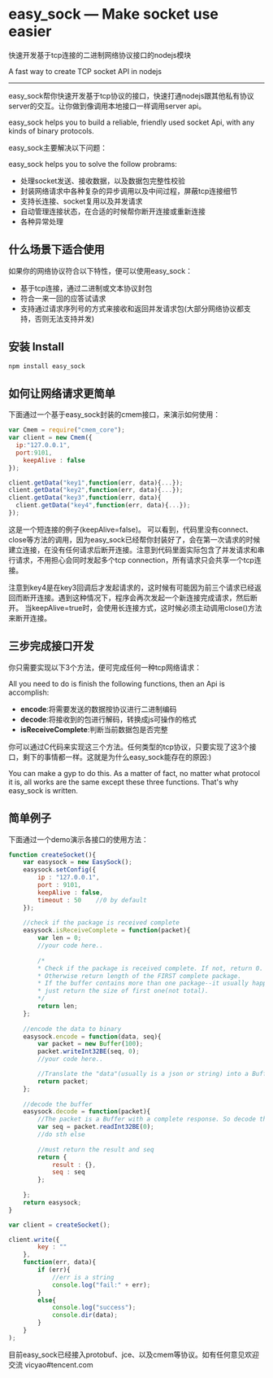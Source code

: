 # easy_sock — Make socket use easier

快速开发基于tcp连接的二进制网络协议接口的nodejs模块

A fast way to create TCP socket API in nodejs

------
easy_sock帮你快速开发基于tcp协议的接口，快速打通nodejs跟其他私有协议server的交互。让你做到像调用本地接口一样调用server api。

easy_sock helps you to build a reliable, friendly used socket Api, with any kinds of binary protocols. 

easy_sock主要解决以下问题：

easy_sock helps you to solve the follow probrams:

- 处理socket发送、接收数据，以及数据包完整性校验
- 封装网络请求中各种复杂的异步调用以及中间过程，屏蔽tcp连接细节
- 支持长连接、socket复用以及并发请求
- 自动管理连接状态，在合适的时候帮你断开连接或重新连接
- 各种异常处理

## 什么场景下适合使用

如果你的网络协议符合以下特性，便可以使用easy_sock：
- 基于tcp连接，通过二进制或文本协议封包
- 符合一来一回的应答试请求
- 支持通过请求序列号的方式来接收和返回并发请求包(大部分网络协议都支持，否则无法支持并发)

## 安装 Install

```bash
npm install easy_sock
```

## 如何让网络请求更简单
下面通过一个基于easy_sock封装的cmem接口，来演示如何使用：
```javascript
var Cmem = require("cmem_core");
var client = new Cmem({
  ip:"127.0.0.1",
  port:9101,
	keepAlive : false
});

client.getData("key1",function(err, data){...});
client.getData("key2",function(err, data){...});
client.getData("key3",function(err, data){
  client.getData("key4",function(err, data){...});
});
```
这是一个短连接的例子(keepAlive=false)。
可以看到，代码里没有connect、close等方法的调用，因为easy_sock已经帮你封装好了，会在第一次请求的时候建立连接，在没有任何请求后断开连接。注意到代码里面实际包含了并发请求和串行请求，不用担心会同时发起多个tcp connection，所有请求只会共享一个tcp连接。

注意到key4是在key3回调后才发起请求的，这时候有可能因为前三个请求已经返回而断开连接。遇到这种情况下，程序会再次发起一个新连接完成请求，然后断开。
当keepAlive=true时，会使用长连接方式，这时候必须主动调用close()方法来断开连接。

## 三步完成接口开发
你只需要实现以下3个方法，便可完成任何一种tcp网络请求：

All you need to do is finish the following functions, then an Api is accomplish:

- **encode**:将需要发送的数据按协议进行二进制编码
- **decode**:将接收到的包进行解码，转换成js可操作的格式
- **isReceiveComplete**:判断当前数据包是否完整

你可以通过C代码来实现这三个方法。任何类型的tcp协议，只要实现了这3个接口，剩下的事情都一样。这就是为什么easy_sock能存在的原因:)

You can make a gyp to do this. As a matter of fact, no matter what protocol it is, all works are the same except these three functions. That's why easy_sock is written.

## 简单例子

下面通过一个demo演示各接口的使用方法：

```javascript
function createSocket(){
	var easysock = new EasySock();
	easysock.setConfig({
		ip : "127.0.0.1",
		port : 9101,	
		keepAlive : false,	
		timeout : 50	//0 by default
	});
	
	//check if the package is received complete
	easysock.isReceiveComplete = function(packet){		
		var len = 0;	
		//your code here..
		
		/* 
		* Check if the package is received complete. If not, return 0.
		* Otherwise return length of the FIRST complete package.
		* If the buffer contains more than one package--it usually happens when package size is small--, 
		* just return the size of first one(not total).
		*/
		return len;
	};
	
	//encode the data to binary 
	easysock.encode = function(data, seq){
		var packet = new Buffer(100);
		packet.writeInt32BE(seq, 0);
		//your code here..

		//Translate the "data"(usually is a json or string) into a Buffer, and return the Buffer
		return packet;		
	};
	
	//decode the buffer
	easysock.decode = function(packet){
		//The packet is a Buffer with a complete response. So decode the buffer to other type of data.
		var seq = packet.readInt32BE(0);
		//do sth else
			
		//must return the result and seq
		return {
			result : {},
			seq : seq
		};
		
	};
	return easysock;
}

var client = createSocket();

client.write({
		key : ""
	}, 
	function(err, data){
		if (err){
			//err is a string
			console.log("fail:" + err);
		}
		else{
			console.log("success");
			console.dir(data);
		}
	}
);
```

目前easy_sock已经接入protobuf、jce、以及cmem等协议。如有任何意见欢迎交流 vicyao#tencent.com
